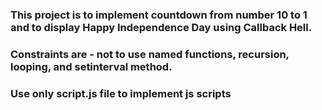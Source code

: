 ### This project is to implement countdown from number 10 to 1 and to display Happy Independence Day using Callback Hell.
### Constraints are - not to use named functions, recursion, looping, and setinterval method.
### Use only script.js file to implement js scripts
